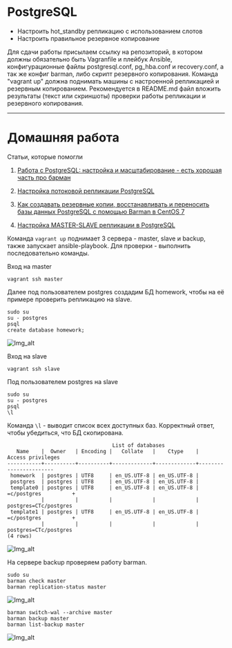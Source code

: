 # PostgreSQL
- Настроить hot_standby репликацию с использованием слотов
- Настроить правильное резервное копирование

Для сдачи работы присылаем ссылку на репозиторий, в котором должны обязательно быть Vagranfile и плейбук Ansible, конфигурационные файлы postgresql.conf, pg_hba.conf и recovery.conf, а так же конфиг barman, либо скрипт резервного копирования. Команда "vagrant up" должна поднимать машины с настроенной репликацией и резервным копированием. Рекомендуется в README.md файл вложить результаты (текст или скриншоты) проверки работы репликации и резервного копирования.

___________________________________________________________________________________________________________________
# Домашняя работа

Статьи, которые помогли
1) [Работа с PostgreSQL: настройка и масштабирование - есть хорошая часть про барман](http://www.zaweel.ru/2016/07/postgresql_22.html#barman)

2) [Настройка потоковой репликации PostgreSQL](https://www.dmosk.ru/miniinstruktions.php?mini=postgresql-replication)

3) [ Как создавать резервные копии, восстанавливать и переносить базы данных PostgreSQL с помощью Barman в CentOS 7](https://www.codeflow.site/ru/article/how-to-back-up-restore-and-migrate-postgresql-databases-with-barman-on-centos-7)

4) [Настройка MASTER-SLAVE репликации в PostgreSQL](http://snakeproject.ru/rubric/article.php?art=freebsd_postgresql_master_slave_replication_19.06.18)


Команда ```vagrant up``` поднимает 3 сервера - master, slave и backup,  также запускает ansible-playbook.
Для проверки - выполнить последовательно команды.

Вход на master

```vagrant ssh master```

Далее под пользователем postgres создадим БД homework, чтобы на её примере проверить репликацию на slave.
```
sudo su
su - postgres
psql
create database homework;
```

![Img_alt](https://github.com/Edo1993/otus_32/blob/master/img/321.png)

Вход на slave

```vagrant ssh slave```

Под пользователем postgres на slave
```
sudo su
su - postgres
psql
\l
```
Команда ```\l``` - выводит список всех доступных баз.
Корректный ответ, чтобы убедиться, что БД скопирована.

```
                                  List of databases
   Name    |  Owner   | Encoding |   Collate   |    Ctype    |   Access privileges   
-----------+----------+----------+-------------+-------------+-----------------------
 homework  | postgres | UTF8     | en_US.UTF-8 | en_US.UTF-8 | 
 postgres  | postgres | UTF8     | en_US.UTF-8 | en_US.UTF-8 | 
 template0 | postgres | UTF8     | en_US.UTF-8 | en_US.UTF-8 | =c/postgres          +
           |          |          |             |             | postgres=CTc/postgres
 template1 | postgres | UTF8     | en_US.UTF-8 | en_US.UTF-8 | =c/postgres          +
           |          |          |             |             | postgres=CTc/postgres
(4 rows)
```

![Img_alt](https://github.com/Edo1993/otus_32/blob/master/img/322.png)

На сервере backup проверяем работу barman.

```
sudo su
barman check master
barman replication-status master
```

![Img_alt](https://github.com/Edo1993/otus_32/blob/master/img/323.png)

```
barman switch-wal --archive master
barman backup master
barman list-backup master
```

![Img_alt](https://github.com/Edo1993/otus_32/blob/master/img/324.png)
